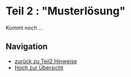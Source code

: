 # Teil 2 : "Musterlösung"

Kommt noch ...

## Navigation

* [zurück zu Teil2 Hinweise](../03_03_Teil2_Hinweise/index.html)  
* [Hoch zur Übersicht](../index.html)  

